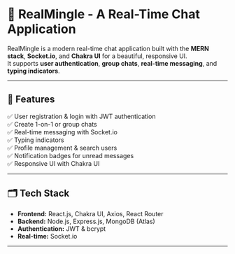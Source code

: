 # 💬 RealMingle - A Real-Time Chat Application

RealMingle is a modern real-time chat application built with the **MERN stack**, **Socket.io**, and **Chakra UI** for a beautiful, responsive UI.  
It supports **user authentication**, **group chats**, **real-time messaging**, and **typing indicators**.

---

## 🚀 **Features**

✅ User registration & login with JWT authentication  
✅ Create 1-on-1 or group chats  
✅ Real-time messaging with Socket.io  
✅ Typing indicators  
✅ Profile management & search users  
✅ Notification badges for unread messages  
✅ Responsive UI with Chakra UI

---

## 🗂️ **Tech Stack**

- **Frontend:** React.js, Chakra UI, Axios, React Router
- **Backend:** Node.js, Express.js, MongoDB (Atlas)
- **Authentication:** JWT & bcrypt
- **Real-time:** Socket.io

---
